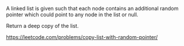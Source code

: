A linked list is given such that each node contains an additional random pointer which could point to any node in the list or null.

Return a deep copy of the list.

https://leetcode.com/problems/copy-list-with-random-pointer/